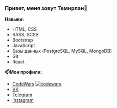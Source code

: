### Привет, меня зовут Темирлан👋

**Навыки:**
- HTML, CSS
- SASS, SCSS
- Bootstrap
- JavaScript
- Базы данных (PostgreSQL, MySQL, MongoDB)
- Git
- React

**📫Мои профили:**
 - [CodeWars](https://www.codewars.com/users/temeralint) [![codewars](https://www.codewars.com/users/temeralint/badges/micro)](https://www.codewars.com/users/temeralint) 
- [VK](https://vk.com/temeralin)
- [Telegram](https://t.me/temeralin)
- [Instagram](https://www.instagram.com/temeralint/)




